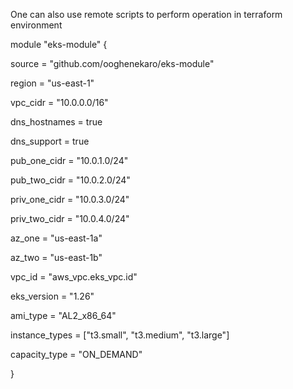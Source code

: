 One can also use remote scripts to perform operation in terraform environment


module "eks-module" {

  source         = "github.com/ooghenekaro/eks-module"
  
  region         = "us-east-1"
  
  vpc_cidr       = "10.0.0.0/16"
  
  dns_hostnames  = true
  
  dns_support    = true
  
  pub_one_cidr   = "10.0.1.0/24"
  
  pub_two_cidr   = "10.0.2.0/24"
  
  priv_one_cidr  = "10.0.3.0/24"
  
  priv_two_cidr  = "10.0.4.0/24"
  
  az_one         = "us-east-1a"
  
  az_two         = "us-east-1b"
  
  vpc_id         = "aws_vpc.eks_vpc.id"
  
  eks_version    = "1.26"
  
  ami_type       = "AL2_x86_64"
  
  instance_types = ["t3.small", "t3.medium", "t3.large"]
  
  capacity_type  = "ON_DEMAND"

}

